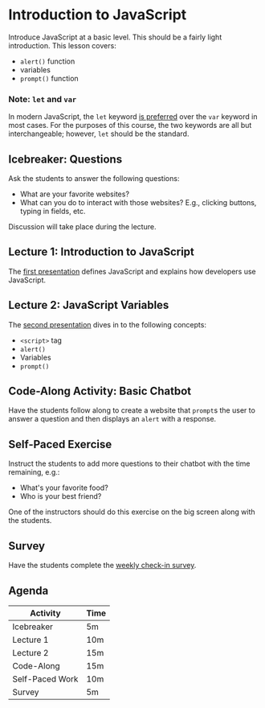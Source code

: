 # Introduction to JavaScript
Introduce JavaScript at a basic level. This should be a fairly light introduction. This lesson covers:

- `alert()` function
- variables
- `prompt()` function

### Note: `let` and `var`
In modern JavaScript, the `let` keyword [is preferred](https://developer.mozilla.org/en-US/docs/Web/JavaScript/Reference/Statements/let#description) over the `var` keyword in most cases. For the purposes of this course, the two keywords are all but interchangeable; however, `let` should be the standard.

## Icebreaker: Questions
Ask the students to answer the following questions:

- What are your favorite websites?
- What can you do to interact with those websites? E.g., clicking buttons, typing in fields, etc.

Discussion will take place during the lecture.

## Lecture 1: Introduction to JavaScript
The [first presentation](IntroductionToJavaScript.pptx) defines JavaScript and explains how developers use JavaScript.

## Lecture 2: JavaScript Variables
The [second presentation](JavaScriptVariables.pptx) dives in to the following concepts:

- `<script>` tag
- `alert()`
- Variables
- `prompt()`

## Code-Along Activity: Basic Chatbot
Have the students follow along to create a website that `prompt`s the user to answer a question and then displays an `alert` with a response.

## Self-Paced Exercise
Instruct the students to add more questions to their chatbot with the time remaining, e.g.:
- What's your favorite food?
- Who is your best friend?

One of the instructors should do this exercise on the big screen along with the students.

## Survey
Have the students complete the [weekly check-in survey](https://forms.gle/Ax6GpB9eHtfvYnPR8).

## Agenda

| Activity | Time |
|-|-|
| Icebreaker | 5m |
| Lecture 1 | 10m |
| Lecture 2 | 15m |
| Code-Along | 15m |
| Self-Paced Work | 10m |
| Survey | 5m |
